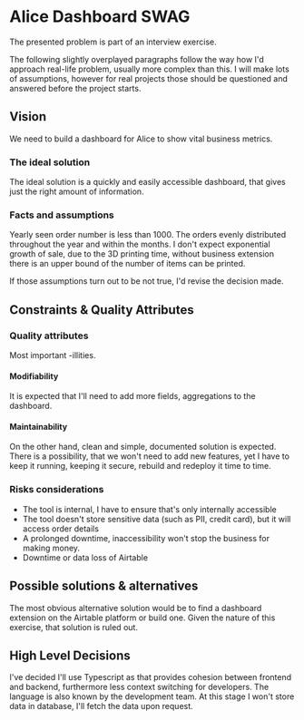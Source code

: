 # Alice Dashboard SWAG

The presented problem is part of an interview exercise.

The following slightly overplayed paragraphs follow the way how I'd approach real-life problem, usually more complex than this.
I will make lots of assumptions, however for real projects those should be questioned and answered before the project starts.

## Vision

We need to build a dashboard for Alice to show vital business metrics.

### The ideal solution

The ideal solution is a quickly and easily accessible dashboard,
that gives just the right amount of information.

### Facts and assumptions

Yearly seen order number is less than 1000.
The orders evenly distributed throughout the year and within the months.
I don't expect exponential growth of sale, due to the 3D printing time,
without business extension there is an upper bound of the number of items can be printed.


If those assumptions turn out to be not true, I'd revise the decision made.

## Constraints & Quality Attributes

### Quality attributes

Most important -illities.

#### Modifiability

It is expected that I'll need to add more fields, aggregations to the dashboard.

#### Maintainability

On the other hand, clean and simple, documented solution is expected.
There is a possibility, that we won't need to add new features, yet I have to
keep it running, keeping it secure, rebuild and redeploy it time to time.

### Risks considerations

- The tool is internal, I have to ensure that's only internally accessible
- The tool doesn't store sensitive data (such as PII, credit card), but it will access order details
- A prolonged downtime, inaccessibility won't stop the business for making money.
- Downtime or data loss of Airtable

## Possible solutions & alternatives

The most obvious alternative solution would be to find a dashboard extension on the Airtable platform or build one.
Given the nature of this exercise, that solution is ruled out.

## High Level Decisions

I've decided I'll use Typescript as that provides cohesion between frontend and backend,
furthermore less context switching for developers.
The language is also known by the development team.
At this stage I won't store data in database, I'll fetch the data upon request.
